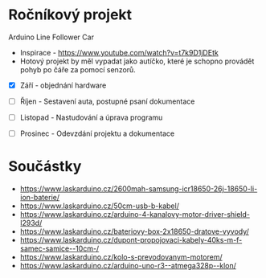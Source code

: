  # Ročníkový projekt
  Arduino Line Follower Car
 - Inspirace - https://www.youtube.com/watch?v=t7k9D1jDEtk 
 - Hotový projekt by měl vypadat jako autíčko, které je schopno provádět pohyb po čáře za pomocí senzorů.
 - [x] Září - objednání hardware
 
 - [ ] Říjen - Sestavení auta, postupné psaní dokumentace
 
 - [ ] Listopad - Nastudování a úprava programu 
 
 - [ ] Prosinec - Odevzdání projektu a dokumentace

# Součástky

- https://www.laskarduino.cz/2600mah-samsung-icr18650-26j-18650-li-ion-baterie/
- https://www.laskarduino.cz/50cm-usb-b-kabel/
- https://www.laskarduino.cz/arduino-4-kanalovy-motor-driver-shield-l293d/
- https://www.laskarduino.cz/bateriovy-box-2x18650-dratove-vyvody/
- https://www.laskarduino.cz/dupont-propojovaci-kabely-40ks-m-f-samec-samice--10cm-/
- https://www.laskarduino.cz/kolo-s-prevodovanym-motorem/
- https://www.laskarduino.cz/arduino-uno-r3--atmega328p--klon/

